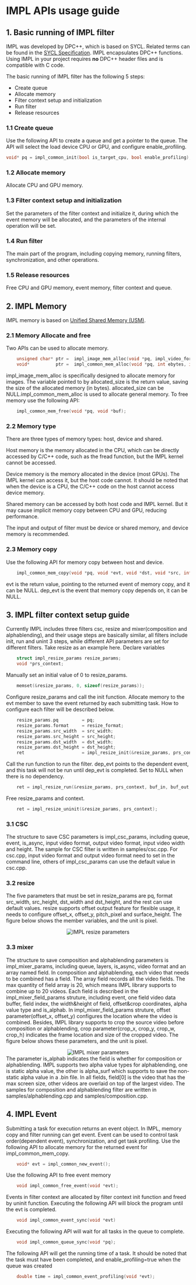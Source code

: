# IMPL APIs usage guide
## 1. Basic running of IMPL filter
IMPL was developed by DPC++, which is based on SYCL. Related terms can be found in the [SYCL Specification](https://registry.khronos.org/SYCL/). IMPL encapsulates DPC++ functions. Using IMPL in your project requires **no** DPC++ header files and is compatible with C code.

The basic running of IMPL filter has the following 5 steps:
- Create queue
- Allocate memory
- Filter context setup and initialization
- Run filter
- Release resources

### 1.1 Create queue
Use the following API to create a queue and get a pointer to the queue. The API will select the load device CPU or GPU, and configure enable_profiling.
```cpp
void* pq = impl_common_init(bool is_target_cpu, bool enable_profiling);
```
### 1.2 Allocate memory
Allocate CPU and GPU memory.
### 1.3 Filter context setup and initialization
Set the parameters of the filter context and initialize it, during which the event memory will be allocated, and the parameters of the internal operation will be set.
### 1.4 Run filter
The main part of the program, including copying memory, running filters, synchronization, and other operations.
### 1.5 Release resources
Free CPU and GPU memory, event memory, filter context and queue.

## 2. IMPL Memory
IMPL memory is based on [Unified Shared Memory (USM)](https://registry.khronos.org/SYCL/specs/sycl-2020/html/sycl-2020.html#sec:usm).
### 2.1 Memory Allocate and free
Two APIs can be used to allocate memory.
```cpp
    unsigned char* ptr =  impl_image_mem_alloc(void *pq, impl_video_format format, int width, int height, impl_mem_type type, size_t *allocated_size);
    void*          ptr =  impl_common_mem_alloc(void *pq, int ebytes, int num_element, impl_mem_type type);
```
impl_image_mem_alloc is specifically designed to allocate memory for images. The variable pointed to by allocated_size is the return value, saving the size of the allocated memory (in bytes). allocated_size can be NULL.impl_common_mem_alloc is used to allocate general memory.
To free memory use the following API:
```cpp
    impl_common_mem_free(void *pq, void *buf);
```
### 2.2 Memory type
There are three types of memory types: host, device and shared.

Host memory is the memory allocated in the CPU, which can be directly accessed by C/C++ code, such as the fread function, but the IMPL kernel cannot be accessed.

Device memory is the memory allocated in the device (most GPUs). The IMPL kernel can access it, but the host code cannot. It should be noted that when the device is a CPU, the C/C++ code on the host cannot access device memory.

Shared memory can be accessed by both host code and IMPL kernel. But it may cause implicit memory copy between CPU and GPU, reducing performance.

The input and output of filter must be device or shared memory, and device memory is recommended.
### 2.3 Memory copy
Use the following API for memory copy between host and device.
```cpp
    impl_common_mem_copy(void *pq, void *evt, void *dst, void *src, int size, void *dep_evt, bool is_sync);
```
evt is the return value, pointing to the returned event of memory copy, and it can be NULL. dep_evt is the event that memory copy depends on, it can be NULL. 

## 3. IMPL filter context setup guide
Currently IMPL includes three filters csc, resize and mixer(composition and alphablending), and their usage steps are basically similar, all filters include init, run and unint 3 steps, while different API parameters are set for different filters.
Take resize as an example here.
Declare variables
```cpp
    struct impl_resize_params resize_params;
    void *prs_context;
```
Manually set an initial value of 0 to resize_params.
```cpp
    memset(&resize_params, 0, sizeof(resize_params));
```
Configure resize_params and call the init function. Allocate memory to the evt member to save the event returned by each submitting task. How to configure each filter will be described below.
```cpp
    resize_params.pq         = pq;
    resize_params.format     = resize_format;
    resize_params.src_width  = src_width;
    resize_params.src_height = src_height;
    resize_params.dst_width  = dst_width;
    resize_params.dst_height = dst_height;
    ret                      = impl_resize_init(&resize_params, prs_context);
```
Call the run function to run the filter. dep_evt points to the dependent event, and this task will not be run until dep_evt is completed. Set to NULL when there is no dependency.
```cpp
    ret = impl_resize_run(&resize_params, prs_context, buf_in, buf_out, NULL);
```
Free resize_params and context.
```cpp
    ret = impl_resize_uninit(&resize_params, prs_context);
```
### 3.1 CSC
The structure to save CSC parameters is impl_csc_params, including queue, event, is_async, input video format, output video format, input video width and height. The sample for CSC filter is written in samples/csc.cpp. For csc.cpp, input video format and output video format need to set in the command line, others of impl_csc_params can use the default value in csc.cpp.

### 3.2 resize
The five parameters that must be set in resize_params are pq, format src_width, src_height, dst_width and dst_height, and the rest can use default values. resize supports offset output feature for flexible usage, it needs to configure offset_x, offset_y, pitch_pixel and surface_height. The figure below shows the member variables, and the unit is pixel.
<div align="center">
<img src="resize.png" align="center" alt="IMPL resize parameters">
</div>

### 3.3 mixer
The structure to save composition and alphablending parameters is impl_mixer_params, including queue, layers, is_async, video format and an array named field. In composition and alphablending, each video that needs to be combined has a field. The array field records all the video fields. The max quantity of field array is 20, which means IMPL library supports to combine up to 20 videos. Each field is described in the impl_mixer_field_params struture, including event, one field video data buffer, field index, the width&height of field, offset&crop coordinates, alpha value type and is_alphab. In impl_mixer_field_params struture, offset parameter(offset_x, offset_y) configures the location where the video is combined. Besides, IMPL library supports to crop the source video before composition or alphablending, crop parameter(crop_x, crop_y, crop_w, crop_h) indicates the frame location and size of the cropped video. The figure below shows these parameters, and the unit is pixel.  
<div align="center">
<img src="mixer_parameter_introduction.jpg" align="center" alt="IMPL mixer parameters">
</div>
The parameter is_alphab indicates the field is whether for composition or alphablending. IMPL supports two alpha value types for alphablending, one is static alpha value, the other is alpha_surf which supports to save the non-static alpha value in a .bin file. In all fields, field[0] is the video that has the max screen size, other videos are overlaid on top of the largest video. The samples for composition and alphablending filter are written in samples/alphablending.cpp and samples/composition.cpp.

## 4. IMPL Event
Submitting a task for execution returns an event object. In IMPL,  memory copy and filter running can get event. Event can be used to control task order(dependent event), synchronization, and get task profiling.
Use the following API to allocate memory for the returned event for impl_common_mem_copy.
```cpp
    void* evt = impl_common_new_event();
```
Use the following API to free event memory
```cpp
    void impl_common_free_event(void *evt);
```
Events in filter context are allocated by filter context init function and freed by uninit function.
Executing the following API will block the program until the evt is completed.
```cpp
    void impl_common_event_sync(void *evt)
```
Executing the following API will wait for all tasks in the queue to complete.
```cpp
    void impl_common_queue_sync(void *pq);
```
The following API will get the running time of a task. It should be noted that the task must have been completed, and enable_profiling=true when the queue was created
```cpp
    double time = impl_common_event_profiling(void *evt);
```

